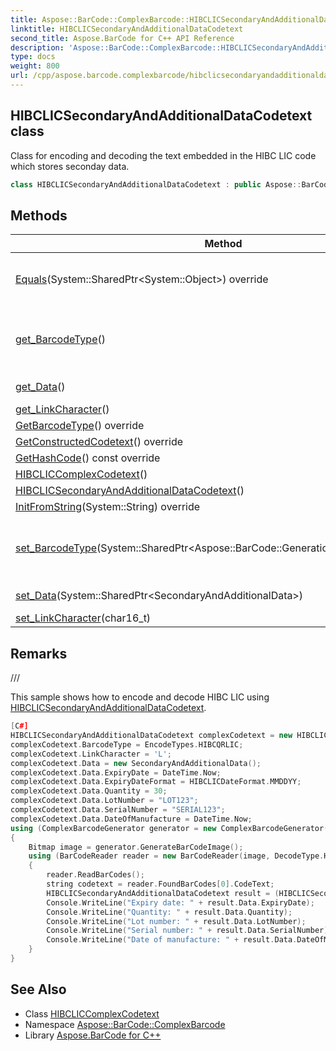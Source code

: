 ```yaml
---
title: Aspose::BarCode::ComplexBarcode::HIBCLICSecondaryAndAdditionalDataCodetext class
linktitle: HIBCLICSecondaryAndAdditionalDataCodetext
second_title: Aspose.BarCode for C++ API Reference
description: 'Aspose::BarCode::ComplexBarcode::HIBCLICSecondaryAndAdditionalDataCodetext class. Class for encoding and decoding the text embedded in the HIBC LIC code which stores seconday data in C++.'
type: docs
weight: 800
url: /cpp/aspose.barcode.complexbarcode/hibclicsecondaryandadditionaldatacodetext/
---
```

## HIBCLICSecondaryAndAdditionalDataCodetext class


Class for encoding and decoding the text embedded in the HIBC LIC code which stores seconday data.

```cpp
class HIBCLICSecondaryAndAdditionalDataCodetext : public Aspose::BarCode::ComplexBarcode::HIBCLICComplexCodetext
```

## Methods

| Method | Description |
| --- | --- |
| [Equals](./equals/)(System::SharedPtr\<System::Object\>) override | Returns a value indicating whether this instance is equal to a specified [HIBCLICSecondaryAndAdditionalDataCodetext](./) value. |
| [get_BarcodeType](../hibcliccomplexcodetext/get_barcodetype/)() | Gets barcode type. HIBC LIC codetext can be encoded using HIBCCode39LIC, HIBCCode128LIC, HIBCAztecLIC, HIBCDataMatrixLIC and HIBCQRLIC encode types. Default value: HIBCCode39LIC. |
| [get_Data](./get_data/)() | Identifies secodary and additional supplemental data. |
| [get_LinkCharacter](./get_linkcharacter/)() | Identifies link character. |
| [GetBarcodeType](../hibcliccomplexcodetext/getbarcodetype/)() override | Gets barcode type. |
| [GetConstructedCodetext](./getconstructedcodetext/)() override | Constructs codetext. |
| [GetHashCode](./gethashcode/)() const override | Returns the hash code for this instance. |
| [HIBCLICComplexCodetext](../hibcliccomplexcodetext/hibcliccomplexcodetext/)() |  |
| [HIBCLICSecondaryAndAdditionalDataCodetext](./hibclicsecondaryandadditionaldatacodetext/)() |  |
| [InitFromString](./initfromstring/)(System::String) override | Initializes instance from constructed codetext. |
| [set_BarcodeType](../hibcliccomplexcodetext/set_barcodetype/)(System::SharedPtr\<Aspose::BarCode::Generation::BaseEncodeType\>) | Sets barcode type. HIBC LIC codetext can be encoded using HIBCCode39LIC, HIBCCode128LIC, HIBCAztecLIC, HIBCDataMatrixLIC and HIBCQRLIC encode types. Default value: HIBCCode39LIC. |
| [set_Data](./set_data/)(System::SharedPtr\<SecondaryAndAdditionalData\>) | Identifies secodary and additional supplemental data. |
| [set_LinkCharacter](./set_linkcharacter/)(char16_t) | Identifies link character. |
## Remarks


/// 

This sample shows how to encode and decode HIBC LIC using [HIBCLICSecondaryAndAdditionalDataCodetext](./). 
```cpp
[C#]
HIBCLICSecondaryAndAdditionalDataCodetext complexCodetext = new HIBCLICSecondaryAndAdditionalDataCodetext();
complexCodetext.BarcodeType = EncodeTypes.HIBCQRLIC;
complexCodetext.LinkCharacter = 'L';
complexCodetext.Data = new SecondaryAndAdditionalData();
complexCodetext.Data.ExpiryDate = DateTime.Now;
complexCodetext.Data.ExpiryDateFormat = HIBCLICDateFormat.MMDDYY;
complexCodetext.Data.Quantity = 30;
complexCodetext.Data.LotNumber = "LOT123";
complexCodetext.Data.SerialNumber = "SERIAL123";
complexCodetext.Data.DateOfManufacture = DateTime.Now;
using (ComplexBarcodeGenerator generator = new ComplexBarcodeGenerator(complexCodetext))
{
    Bitmap image = generator.GenerateBarCodeImage();
    using (BarCodeReader reader = new BarCodeReader(image, DecodeType.HIBCQRLIC))
    {
        reader.ReadBarCodes();
        string codetext = reader.FoundBarCodes[0].CodeText;
        HIBCLICSecondaryAndAdditionalDataCodetext result = (HIBCLICSecondaryAndAdditionalDataCodetext)ComplexCodetextReader.TryDecodeHIBCLIC(codetext);
        Console.WriteLine("Expiry date: " + result.Data.ExpiryDate);
        Console.WriteLine("Quantity: " + result.Data.Quantity);
        Console.WriteLine("Lot number: " + result.Data.LotNumber);
        Console.WriteLine("Serial number: " + result.Data.SerialNumber);
        Console.WriteLine("Date of manufacture: " + result.Data.DateOfManufacture);
    }
}
```

## See Also

* Class [HIBCLICComplexCodetext](../hibcliccomplexcodetext/)
* Namespace [Aspose::BarCode::ComplexBarcode](../)
* Library [Aspose.BarCode for C++](../../)
